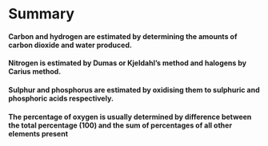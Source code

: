 # Summary
#### Carbon and hydrogen are estimated by determining the amounts of carbon dioxide and water produced. 
#### Nitrogen is estimated by Dumas or Kjeldahl’s method and halogens by Carius method. 
#### Sulphur and phosphorus are estimated by oxidising them to sulphuric and phosphoric acids respectively. 
#### The percentage of oxygen is usually determined by difference between the total percentage (100) and the sum of percentages of all other elements present
